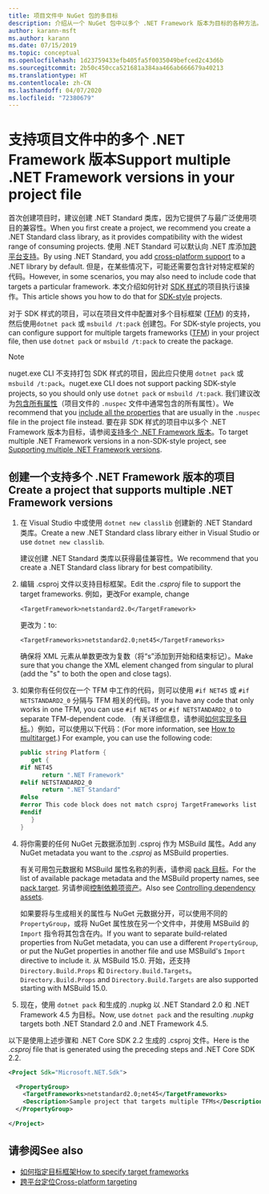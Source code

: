 ```yaml
---
title: 项目文件中 NuGet 包的多目标
description: 介绍从一个 NuGet 包中以多个 .NET Framework 版本为目标的各种方法。
author: karann-msft
ms.author: karann
ms.date: 07/15/2019
ms.topic: conceptual
ms.openlocfilehash: 1d23759433efb405fa5f0035049befced2c43d6b
ms.sourcegitcommit: 2b50c450cca521681a384aa466ab666679a40213
ms.translationtype: HT
ms.contentlocale: zh-CN
ms.lasthandoff: 04/07/2020
ms.locfileid: "72380679"
---
```

# <a name="support-multiple-net-framework-versions-in-your-project-file"></a><span data-ttu-id="e616c-103">支持项目文件中的多个 .NET Framework 版本</span><span class="sxs-lookup"><span data-stu-id="e616c-103">Support multiple .NET Framework versions in your project file</span></span>

<span data-ttu-id="e616c-104">首次创建项目时，建议创建 .NET Standard 类库，因为它提供了与最广泛使用项目的兼容性。</span><span class="sxs-lookup"><span data-stu-id="e616c-104">When you first create a project, we recommend you create a .NET Standard class library, as it provides compatibility with the widest range of consuming projects.</span></span> <span data-ttu-id="e616c-105">使用 .NET Standard 可以默认向 .NET 库添加[跨平台支持](/dotnet/standard/library-guidance/cross-platform-targeting)。</span><span class="sxs-lookup"><span data-stu-id="e616c-105">By using .NET Standard, you add [cross-platform support](/dotnet/standard/library-guidance/cross-platform-targeting) to a .NET library by default.</span></span> <span data-ttu-id="e616c-106">但是，在某些情况下，可能还需要包含针对特定框架的代码。</span><span class="sxs-lookup"><span data-stu-id="e616c-106">However, in some scenarios, you may also need to include code that targets a particular framework.</span></span> <span data-ttu-id="e616c-107">本文介绍如何针对 [SDK 样式](../resources/check-project-format.md)的项目执行该操作。</span><span class="sxs-lookup"><span data-stu-id="e616c-107">This article shows you how to do that for [SDK-style](../resources/check-project-format.md) projects.</span></span>

<span data-ttu-id="e616c-108">对于 SDK 样式的项目，可以在项目文件中配置对多个目标框架 ([TFM](/dotnet/standard/frameworks)) 的支持，然后使用`dotnet pack` 或 `msbuild /t:pack` 创建包。</span><span class="sxs-lookup"><span data-stu-id="e616c-108">For SDK-style projects, you can configure support for multiple targets frameworks ([TFM](/dotnet/standard/frameworks)) in your project file, then use `dotnet pack` or `msbuild /t:pack` to create the package.</span></span>

> [!NOTE]
> <span data-ttu-id="e616c-109">nuget.exe CLI 不支持打包 SDK 样式的项目，因此应只使用 `dotnet pack` 或 `msbuild /t:pack`。</span><span class="sxs-lookup"><span data-stu-id="e616c-109">nuget.exe CLI does not support packing SDK-style projects, so you should only use `dotnet pack` or `msbuild /t:pack`.</span></span> <span data-ttu-id="e616c-110">我们建议改为[包含所有属性](../reference/msbuild-targets.md#pack-target)（项目文件的 `.nuspec` 文件中通常包含的所有属性）。</span><span class="sxs-lookup"><span data-stu-id="e616c-110">We recommend that you [include all the properties](../reference/msbuild-targets.md#pack-target) that are usually in the `.nuspec` file in the project file instead.</span></span> <span data-ttu-id="e616c-111">要在非 SDK 样式的项目中以多个 .NET Framework 版本为目标，请参阅[支持多个 .NET Framework 版本](supporting-multiple-target-frameworks.md)。</span><span class="sxs-lookup"><span data-stu-id="e616c-111">To target multiple .NET Framework versions in a non-SDK-style project, see [Supporting multiple .NET Framework versions](supporting-multiple-target-frameworks.md).</span></span>

## <a name="create-a-project-that-supports-multiple-net-framework-versions"></a><span data-ttu-id="e616c-112">创建一个支持多个 .NET Framework 版本的项目</span><span class="sxs-lookup"><span data-stu-id="e616c-112">Create a project that supports multiple .NET Framework versions</span></span>

1. <span data-ttu-id="e616c-113">在 Visual Studio 中或使用 `dotnet new classlib` 创建新的 .NET Standard 类库。</span><span class="sxs-lookup"><span data-stu-id="e616c-113">Create a new .NET Standard class library either in Visual Studio or use `dotnet new classlib`.</span></span>

   <span data-ttu-id="e616c-114">建议创建 .NET Standard 类库以获得最佳兼容性。</span><span class="sxs-lookup"><span data-stu-id="e616c-114">We recommend that you create a .NET Standard class library for best compatibility.</span></span>

2. <span data-ttu-id="e616c-115">编辑 .csproj  文件以支持目标框架。</span><span class="sxs-lookup"><span data-stu-id="e616c-115">Edit the *.csproj* file to support the target frameworks.</span></span> <span data-ttu-id="e616c-116">例如，更改</span><span class="sxs-lookup"><span data-stu-id="e616c-116">For example, change</span></span>
   
   `<TargetFramework>netstandard2.0</TargetFramework>`
   
   <span data-ttu-id="e616c-117">更改为：</span><span class="sxs-lookup"><span data-stu-id="e616c-117">to:</span></span>
   
   `<TargetFrameworks>netstandard2.0;net45</TargetFrameworks>`

   <span data-ttu-id="e616c-118">确保将 XML 元素从单数更改为复数（将“s”添加到开始和结束标记）。</span><span class="sxs-lookup"><span data-stu-id="e616c-118">Make sure that you change the XML element changed from singular to plural (add the "s" to both the open and close tags).</span></span>

3. <span data-ttu-id="e616c-119">如果你有任何仅在一个 TFM 中工作的代码，则可以使用 `#if NET45` 或 `#if NETSTANDARD2_0` 分隔与 TFM 相关的代码。</span><span class="sxs-lookup"><span data-stu-id="e616c-119">If you have any code that only works in one TFM, you can use `#if NET45` or `#if NETSTANDARD2_0` to separate TFM-dependent code.</span></span> <span data-ttu-id="e616c-120">（有关详细信息，请参阅[如何实现多目标](/dotnet/core/tutorials/libraries#how-to-multitarget)。）例如，可以使用以下代码：</span><span class="sxs-lookup"><span data-stu-id="e616c-120">(For more information, see [How to multitarget](/dotnet/core/tutorials/libraries#how-to-multitarget).) For example, you can use the following code:</span></span>

   ```csharp
   public string Platform {
      get {
   #if NET45
         return ".NET Framework"
   #elif NETSTANDARD2_0
         return ".NET Standard"
   #else
   #error This code block does not match csproj TargetFrameworks list
   #endif
      }
   }
   ```

4. <span data-ttu-id="e616c-121">将你需要的任何 NuGet 元数据添加到 .csproj  作为 MSBuild 属性。</span><span class="sxs-lookup"><span data-stu-id="e616c-121">Add any NuGet metadata you want to the *.csproj* as MSBuild properties.</span></span>

   <span data-ttu-id="e616c-122">有关可用包元数据和 MSBuild 属性名称的列表，请参阅 [pack 目标](../reference/msbuild-targets.md#pack-target)。</span><span class="sxs-lookup"><span data-stu-id="e616c-122">For the list of available package metadata and the MSBuild property names, see [pack target](../reference/msbuild-targets.md#pack-target).</span></span> <span data-ttu-id="e616c-123">另请参阅[控制依赖项资产](../consume-packages/package-references-in-project-files.md#controlling-dependency-assets)。</span><span class="sxs-lookup"><span data-stu-id="e616c-123">Also see [Controlling dependency assets](../consume-packages/package-references-in-project-files.md#controlling-dependency-assets).</span></span>

   <span data-ttu-id="e616c-124">如果要将与生成相关的属性与 NuGet 元数据分开，可以使用不同的 `PropertyGroup`，或将 NuGet 属性放在另一个文件中，并使用 MSBuild 的 `Import` 指令将其包含在内。</span><span class="sxs-lookup"><span data-stu-id="e616c-124">If you want to separate build-related properties from NuGet metadata, you can use a different `PropertyGroup`, or put the NuGet properties in another file and use MSBuild's `Import` directive to include it.</span></span> <span data-ttu-id="e616c-125">从 MSBuild 15.0. 开始，还支持 `Directory.Build.Props` 和 `Directory.Build.Targets`。</span><span class="sxs-lookup"><span data-stu-id="e616c-125">`Directory.Build.Props` and `Directory.Build.Targets` are also supported starting with MSBuild 15.0.</span></span>

5. <span data-ttu-id="e616c-126">现在，使用 `dotnet pack` 和生成的 .nupkg  以 .NET Standard 2.0 和 .NET Framework 4.5 为目标。</span><span class="sxs-lookup"><span data-stu-id="e616c-126">Now, use `dotnet pack` and the resulting *.nupkg* targets both .NET Standard 2.0 and .NET Framework 4.5.</span></span>

<span data-ttu-id="e616c-127">以下是使用上述步骤和 .NET Core SDK 2.2 生成的 .csproj  文件。</span><span class="sxs-lookup"><span data-stu-id="e616c-127">Here is the *.csproj* file that is generated using the preceding steps and .NET Core SDK 2.2.</span></span>

```xml
<Project Sdk="Microsoft.NET.Sdk">

  <PropertyGroup>
    <TargetFrameworks>netstandard2.0;net45</TargetFrameworks>
    <Description>Sample project that targets multiple TFMs</Description>
  </PropertyGroup>

</Project>
```

## <a name="see-also"></a><span data-ttu-id="e616c-128">请参阅</span><span class="sxs-lookup"><span data-stu-id="e616c-128">See also</span></span>

* [<span data-ttu-id="e616c-129">如何指定目标框架</span><span class="sxs-lookup"><span data-stu-id="e616c-129">How to specify target frameworks</span></span>](/dotnet/standard/frameworks#how-to-specify-target-frameworks)
* [<span data-ttu-id="e616c-130">跨平台定位</span><span class="sxs-lookup"><span data-stu-id="e616c-130">Cross-platform targeting</span></span>](/dotnet/standard/library-guidance/cross-platform-targeting)
